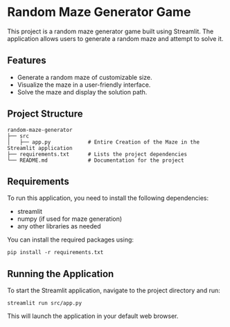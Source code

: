 # Random Maze Generator Game

This project is a random maze generator game built using Streamlit. The application allows users to generate a random maze and attempt to solve it.

## Features

- Generate a random maze of customizable size.
- Visualize the maze in a user-friendly interface.
- Solve the maze and display the solution path.

## Project Structure

```
random-maze-generator
├── src
│   ├── app.py            # Entire Creation of the Maze in the Streamlit application
├── requirements.txt      # Lists the project dependencies
└── README.md             # Documentation for the project
```

## Requirements

To run this application, you need to install the following dependencies:

- streamlit
- numpy (if used for maze generation)
- any other libraries as needed

You can install the required packages using:

```
pip install -r requirements.txt
```

## Running the Application

To start the Streamlit application, navigate to the project directory and run:

```
streamlit run src/app.py
```

This will launch the application in your default web browser.